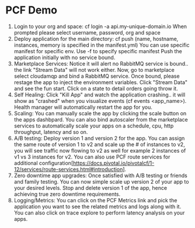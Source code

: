 
PCF Demo
=========
1) Login to your org and space:
cf login -a api.my-unique-domain.io
When prompted please select username, password, org and space
2) Deploy application for the main directory:
cf push (name, hostname, instances, memory is specified in the manifest.yml)
You can use specific manifest for specific env. Use -f to specify specific manifest
Push the application initially with no service bound.
3) Marketplace Services: Notice it will alert no RabbitMQ service is bound.. the link "Stream Data" will not work either.
Now, go to marketplace select cloudamqp and bind a RabbitMQ service. Once bound, please restage the app to inject the environment variables.
Click "Stream Data" and see the fun start. Click on a state to detail orders going throw it.
4) Self Healing: Click "Kill App" and watch the application crashing.. it will show as "crashed" when you visualize events (cf events <app_name>). Health manager will automatically restart the app for you.
5) Scaling: You can manually scale the app by clicking the scale button on the apps dashbpard. You can also bind autoscaler from the marketplace services to automatically scale your apps on a schedule, cpu, http throughput, latency and so on.
6) A/B testing: Deploy version 1 and version 2 for the app. You can assign the same route of version 1 to v2 and scale up the # of instances to v2, you will see traffic now flowing to v2 as well for example 2 instances of v1 vs 3 instances for v2. You can also use PCF route services for additional configuration[https://docs.pivotal.io/pivotalcf/1-12/services/route-services.html#introduction].
7) Zero downtime app upgrades: Once satisfied with A/B testing or friends and family testing. You can now simple scale up version 2 of your app to your desired levels. Stop and delete version 1 of the app, hence achieving true zero downtime requirements.
8) Logging/Metrics: You can click on the PCF Metrics link and pick the application you want to see the related metrics and logs along with it. You can also click on trace explore to perform latency analysis on your apps.





